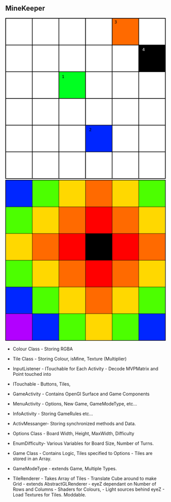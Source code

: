 MineKeeper
----------

![alt tag](https://github.com/Coggroach/MineKeeper/blob/master/ExampleGame.png)
![alt tag](https://github.com/Coggroach/MineKeeper/blob/master/ColorCodeGame.png)

- Colour Class  - Storing RGBA
- Tile Class 	- Storing Colour, isMine, Texture (Multiplier)

- InputListener - ITouchable for Each Activity
		- Decode MVPMatrix and Point touched into  

- ITouchable   	- Buttons, Tiles, 

- GameActivity 	- Contains OpenGl Surface and Game Components
- MenuActivity 	- Options, New Game, GameModeType, etc...
- InfoActivity  - Storing GameRules etc...

- ActivMessanger- Storing synchronized methods and Data.
- Options Class - Board Width, Height, MaxWidth, Difficulty
- EnumDifficulty- Various Variables for Board Size, Number of Turns.

- Game Class 	- Contains Logic, Tiles specified to Options
		- Tiles are stored in an Array.
- GameModeType	- extends Game, Multiple Types.

- TileRenderer 	- Takes Array of Tiles
		- Translate Cube around to make Grid
		- extends AbstractGLRenderer
	 	- eyeZ dependant on Number of Rows and Columns 
		- Shaders for Colours,
		- Light sources behind eyeZ
		- Load Textures for Tiles. Moddable.



